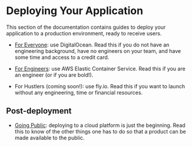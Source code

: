 # Deploying Your Application

This section of the documentation contains guides to deploy your 
application to a production environment, ready to receive users.

- [For Everyone](./for-everyone.md): use DigitalOcean. Read this
  if you do not have an engineering background, have no engineers 
  on your team, and have some time and access to a credit card.

- [For Engineers](./for-engineers.md): use AWS Elastic Container
  Service. Read this if you are an engineer (or if you are bold!).

- For Hustlers (coming soon!): use fly.io. Read this if you want to 
  launch without any engineering, time or financial resources.

## Post-deployment

- [Going Public](./going-public.md): deploying to a cloud platform is 
  just the beginning. Read this to know of the other things one has to 
  do so that a product can be made available to the public.
